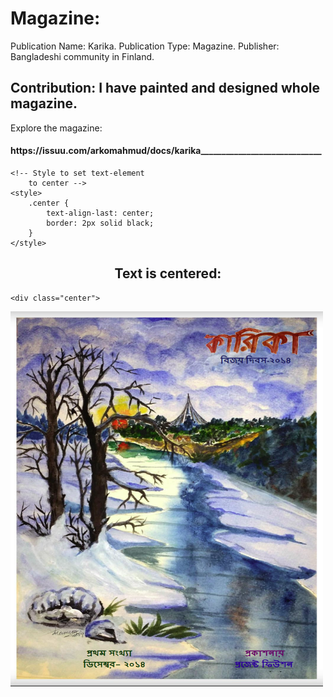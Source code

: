 # Magazine:  
Publication Name: Karika.
Publication Type: Magazine.
Publisher: Bangladeshi community in Finland.
 
## Contribution: I have painted and designed whole magazine.

Explore the magazine:

<h4>https://issuu.com/arkomahmud/docs/karika_____________________________</h4>


<!DOCTYPE html> 
<html> 
  
<head> 
      
    <!-- Style to set text-element 
        to center -->
    <style> 
        .center { 
            text-align-last: center; 
            border: 2px solid black; 
        } 
    </style> 
</head> 
  
<body> 
    <h2 style = "text-align:center"> 
        Text is centered: 
    </h2> 
      
    <div class="center"> 
    
 <p >

<img src="https://github.com/Abdullah-TU/My-Paintings/blob/master/magazine.PNG?raw=true" width="500" height="600">

</p> 
    </div> 
</body> 
  
</html> 
